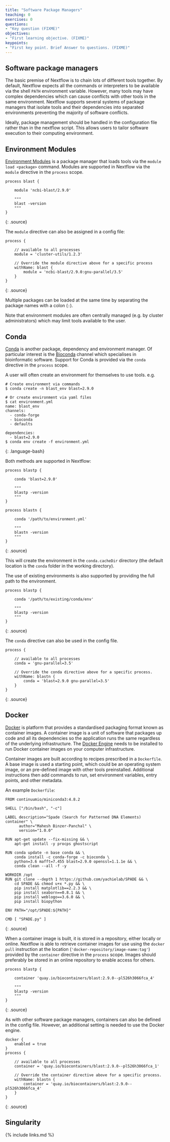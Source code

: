 ```yaml
---
title: "Software Package Managers"
teaching: 0
exercises: 0
questions:
- "Key question (FIXME)"
objectives:
- "First learning objective. (FIXME)"
keypoints:
- "First key point. Brief Answer to questions. (FIXME)"
---
```


## Software package managers

The basic premise of Nextflow is to chain lots of different tools
together. By default, Nextflow expects all the commands or interpreters
to be available via the shell `PATH` environment variable.
However, many tools may have complex dependencies which can
cause conflicts with other tools in the same environment.
Nextflow supports several systems of package managers that
isolate tools and their dependencies into separated environments
preventing the majority of software conflicts.

Ideally, package management should be handled in the configuration
file rather than in the nextflow script. This allows users
to tailor software execution to their computing environment.

## Environment Modules

[Environment Modules](http://modules.sourceforge.net/)
is a package manager that loads tools via
the `module load <package>` command. Modules are supported in
Nextflow via the `module` directive in the `process` scope.

~~~
process blast {

    module 'ncbi-blast/2.9.0'

    """
    blast -version
    """
}
~~~
{: .source}

The `module` directive can also be assigned in a config file:
~~~
process {

    // available to all processes
    module = 'cluster-utils/1.2.3'

    // Override the module directive above for a specific process
    withName: blast {
        module = 'ncbi-blast/2.9.0:gnu-parallel/3.5'
    }
}
~~~
{: .source}

Multiple packages can be loaded at the same time by separating the
package names with a colon (`:`).

Note that environment modules are often centrally managed (e.g. by
cluster administrators) which may limit tools available to the user.

## Conda

[Conda](https://docs.conda.io/en/latest/) is another package, dependency and environment manager. Of particular interest is the
[Bioconda](https://bioconda.github.io/) channel which specialises
in bioinformatic software. Support for Conda is provided via the
`conda` directive in the `process` scope.

A user will often create an environment for themselves to use tools.
e.g.
~~~
# Create environment via commands
$ conda create -n blast_env blast=2.9.0

# Or create environment via yaml files
$ cat environment.yml
name: blast_env
channels:
  - conda-forge
  - bioconda
  - defaults

dependencies:
  - blast=2.9.0
$ conda env create -f environment.yml
~~~
{: .language-bash}

Both methods are supported in Nextflow:
~~~
process blastp {

    conda 'blast=2.9.0'

    """
    blastp -version
    """
}

process blastn {

    conda '/path/to/environment.yml'

    """
    blastn -version
    """
}
~~~
{: .source}

This will create the environment in the `conda.cacheDir` directory
(the default location is the `conda` folder in the working directory).

The use of existing environments is also supported by providing
the full path to the environment.
~~~
process blastp {

    conda '/path/to/existing/conda/env'

    """
    blastp -version
    """
}
~~~
{: .source}

The `conda` directive can also be used in the config file.
~~~
process {

    // available to all processes
    conda = 'gnu-parallel=3.5'

    // Override the conda directive above for a specific process.
    withName: blastn {
        conda = 'blast=2.9.0 gnu-parallel=3.5'
    }
}
~~~~
{: .source}

## Docker

[Docker](https://www.docker.com/) is platform that provides a
standardised packaging format known as container images. A container
image is a unit of software that packages up
code and all its dependencies so the application runs the same regardless
of the underlying infrastructure. The [Docker Engine](https://www.docker.com/products/container-runtime) needs to be installed to run
Docker container images on your computer infrastructure.

Container images are built according to recipes prescribed in a
`Dockerfile`. A base image is used a starting point, which could
be an operating system image, or an pre-defined image with other tools
preinstalled. Additional instructions then add commands to run,
set environment variables, entry points, and other metadata.

An example `Dockerfile`:
~~~
FROM continuumio/miniconda3:4.8.2

SHELL ["/bin/bash", "-c"]

LABEL description="Spade (Search for Patterned DNA Elements) container" \
      author="Mahesh Binzer-Panchal" \
      version="1.0.0"

RUN apt-get update --fix-missing && \
    apt-get install -y procps ghostscript

RUN conda update -n base conda && \
    conda install -c conda-forge -c bioconda \
	python=3.6 mafft=7.455 blast=2.9.0 openssl=1.1.1e && \
    conda clean --all -f -y

WORKDIR /opt
RUN git clone --depth 1 https://github.com/yachielab/SPADE && \
    cd SPADE && chmod u+x *.py && \
    pip install matplotlib==2.2.3 && \
    pip install seaborn==0.8.1 && \
    pip install weblogo==3.6.0 && \
    pip install biopython

ENV PATH="/opt/SPADE:${PATH}"

CMD [ "SPADE.py" ]
~~~
{: .source}

When a container image is built, it is stored in a repository, either
locally or online. Nextflow is able to retrieve container images for use
using the `docker pull` instruction at the location
(`'docker-repository/image-name:tag'`) provided by the
`container` directive in the `process` scope. Images should preferably
be stored in an online repository to enable access for others.

~~~
process blastp {

    container 'quay.io/biocontainers/blast:2.9.0--pl526h3066fca_4'

    """
    blastp -version
    """
}
~~~
{: .source}

As with other software package managers, containers can also
be defined in the config file. However, an additional setting
is needed to use the Docker engine.
~~~
docker {
    enabled = true
}
process {

    // available to all processes
    container = 'quay.io/biocontainers/blast:2.9.0--pl526h3066fca_1'

    // Override the container directive above for a specific process.
    withName: blastn {
        container = 'quay.io/biocontainers/blast:2.9.0--pl526h3066fca_4'
    }
}
~~~
{: .source}

## Singularity


{% include links.md %}
